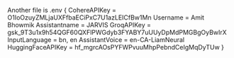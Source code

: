 Another file is .env
{
  CohereAPIKey = O1IoOzuyZMLjaUXFfbaECiPxC7U1azLEICfBw1Mn
  Username = Amit Bhowmik
  Assistantname = JARVIS
  GroqAPIKey = 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
  InputLanguage = bn, en
  AssistantVoice = en-CA-LiamNeural
  HuggingFaceAPIKey = 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
}
